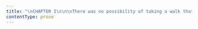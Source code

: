 ```yaml
---
title: "\nCHAPTER I\n\n\nThere was no possibility of taking a walk that day.\_ We had been\nwandering, indeed, in the leafless shrubbery an hour in the morning; but\nsince dinner (Mrs. Reed, when there was no company, dined early) the\ncold winter wind had brought with it clouds so sombre, and a rain so\npenetrating, that further out-door exercise was now out of the question.\n\nI was glad of it: I never liked long walks, especially on chilly\nafternoons: dreadful to me was the coming home in the raw twilight, with\nnipped fingers and toes, and a heart saddened by the chidings of Bessie,\nthe nurse, and humbled by the consciousness of my physical inferiority\nto Eliza, John, and Georgiana Reed.\n\nThe said Eliza, John, and Georgiana were now clustered round their mama\nin the drawing-room: she lay reclined on a sofa by the fireside, and\nwith her darlings about her (for the time neither quarrelling nor\ncrying) looked perfectly happy.\_ Me, she had dispensed from joining the\ngroup; saying, “She regretted to be under the necessity of keeping me at\na distance; but that until she heard from Bessie, and could discover by\nher own observation, that I was endeavouring in good earnest to acquire\na more sociable and childlike disposition, a more attractive and\nsprightly manner—something lighter, franker, more natural, as it\nwere—she really must exclude me from privileges intended only for\ncontented, happy, little children.”\n\n“What does Bessie say I have done?” I asked.\n\n“Jane, I don’t like cavillers or questioners; besides, there is\nsomething truly forbidding in a child taking up her elders in that\nmanner.\_ Be seated somewhere; and until you can speak pleasantly, remain\nsilent.”\n\nA breakfast-room adjoined the drawing-room, I slipped in there.\_ It\ncontained a bookcase: I soon possessed myself of a volume, taking care\nthat it should be one stored with pictures.\_ I mounted into the\nwindow-seat: gathering up my feet, I sat cross-legged, like a Turk; and,\nhaving drawn the red moreen curtain nearly close, I was shrined in\ndouble retirement.\n\nFolds of scarlet drapery shut in my view to the right hand; to the left\nwere the clear panes of glass, protecting, but not separating me from\nthe drear November day.\_ At intervals, while turning over the leaves of\nmy book, I studied the aspect of that winter afternoon.\_ Afar, it\noffered a pale blank of mist and cloud; near a scene of wet lawn and\nstorm-beat shrub, with ceaseless rain sweeping away wildly before a long\nand lamentable blast.\n\nI returned to my book—Bewick’s History of British Birds: the letterpress\nthereof I cared little for, generally speaking; and yet there were\ncertain introductory pages that, child as I was, I could not pass quite\nas a blank.\_ They were those which treat of the haunts of sea-fowl; of\n“the solitary rocks and promontories” by them only inhabited; of the\ncoast of Norway, studded with isles from its southern extremity, the\nLindeness, or Naze, to the North Cape—\n\n“Where the Northern Ocean, in vast whirls,\n Boils round the naked, melancholy isles\n Of farthest Thule; and the Atlantic surge\n Pours in among the stormy Hebrides.”\n\n\nNor could I pass unnoticed the suggestion of the bleak shores of\nLapland, Siberia, Spitzbergen, Nova Zembla, Iceland, Greenland, with\n“the vast sweep of the Arctic Zone, and those forlorn regions of dreary\nspace,—that reservoir of frost and snow, where firm fields of ice, the\naccumulation of centuries of winters, glazed in Alpine heights above\nheights, surround the pole, and concentre the multiplied rigours of\nextreme cold.”\_ Of these death-white realms I formed an idea of my own:\nshadowy, like all the half-comprehended notions that float dim through\nchildren’s brains, but strangely impressive.\_ The words in these\nintroductory pages connected themselves with the succeeding vignettes,\nand gave significance to the rock standing up alone in a sea of billow\nand spray; to the broken boat stranded on a desolate coast; to the cold\nand ghastly moon glancing through bars of cloud at a wreck just sinking.\n\nI cannot tell what sentiment haunted the quite solitary churchyard, with\nits inscribed headstone; its gate, its two trees, its low horizon,\ngirdled by a broken wall, and its newly-risen crescent, attesting the\nhour of eventide.\n\nThe two ships becalmed on a torpid sea, I believed to be marine\nphantoms.\n\nThe fiend pinning down the thief’s pack behind him, I passed over\nquickly: it was an object of terror.\n\nSo was the black horned thing seated aloof on a rock, surveying a\ndistant crowd surrounding a gallows.\n\nEach picture told a story; mysterious often to my undeveloped\nunderstanding and imperfect feelings, yet ever profoundly interesting:\nas interesting as the tales Bessie sometimes narrated on winter\nevenings, when she chanced to be in good humour; and when, having\nbrought her ironing-table to the nursery hearth, she allowed us to sit\nabout it, and while she got up Mrs. Reed’s lace frills, and crimped her\nnightcap borders, fed our eager attention with passages of love and\nadventure taken from old fairy tales and other ballads; or (as at a\nlater period I discovered) from the pages of Pamela, and Henry, Earl of\nMoreland.\n\nWith Bewick on my knee, I was then happy: happy at least in my way.\_ I\nfeared nothing but interruption, and that came too soon.\_ The\nbreakfast-room door opened.\n\n“Boh!\_ Madam Mope!” cried the voice of John Reed; then he paused: he\nfound the room apparently empty.\n\n“Where the dickens is she!” he continued.\_ “Lizzy!\_ Georgy! (calling to\nhis sisters) Joan is not here: tell mama she is run out into the\nrain—bad animal!”\n\n“It is well I drew the curtain,” thought I; and I wished fervently he\nmight not discover my hiding-place: nor would John Reed have found it\nout himself; he was not quick either of vision or conception; but Eliza\njust put her head in at the door, and said at once—\n\n“She is in the window-seat, to be sure, Jack.”\n\nAnd I came out immediately, for I trembled at the idea of being dragged\nforth by the said Jack.\n\n“What do you want?” I asked, with awkward diffidence.\n\n“Say, ‘What do you want, Master Reed?’” was the answer.\_ “I want you to\ncome here;” and seating himself in an arm-chair, he intimated by a\ngesture that I was to approach and stand before him.\n\nJohn Reed was a schoolboy of fourteen years old; four years older than\nI, for I was but ten: large and stout for his age, with a dingy and\nunwholesome skin; thick lineaments in a spacious visage, heavy limbs and\nlarge extremities.\_ He gorged himself habitually at table, which made\nhim bilious, and gave him a dim and bleared eye and flabby cheeks.\_ He\nought now to have been at school; but his mama had taken him home for a\nmonth or two, “on account of his delicate health.”\_ Mr. Miles, the\nmaster, affirmed that he would do very well if he had fewer cakes and\nsweetmeats sent him from home; but the mother’s heart turned from an\nopinion so harsh, and inclined rather to the more refined idea that\nJohn’s sallowness was owing to over-application and, perhaps, to pining\nafter home.\n\nJohn had not much affection for his mother and sisters, and an antipathy\nto me.\_ He bullied and punished me; not two or three times in the week,\nnor once or twice in the day, but continually: every nerve I had feared\nhim, and every morsel of flesh in my bones shrank when he came near.\_\nThere were moments when I was bewildered by the terror he inspired,\nbecause I had no appeal whatever against either his menaces or his\ninflictions; the servants did not like to offend their young master by\ntaking my part against him, and Mrs. Reed was blind and deaf on the\nsubject: she never saw him strike or heard him abuse me, though he did\nboth now and then in her very presence, more frequently, however, behind\nher back.\n\nHabitually obedient to John, I came up to his chair: he spent some three\nminutes in thrusting out his tongue at me as far as he could without\ndamaging the roots: I knew he would soon strike, and while dreading the\nblow, I mused on the disgusting and ugly appearance of him who would\npresently deal it.\_ I wonder if he read that notion in my face; for, all\nat once, without speaking, he struck suddenly and strongly.\_ I tottered,\nand on regaining my equilibrium retired back a step or two from his\nchair.\n\n“That is for your impudence in answering mama awhile since,” said he,\n“and for your sneaking way of getting behind curtains, and for the look\nyou had in your eyes two minutes since, you rat!”\n\nAccustomed to John Reed’s abuse, I never had an idea of replying to it;\nmy care was how to endure the blow which would certainly follow the\ninsult.\n\n“What were you doing behind the curtain?” he asked.\n\n“I was reading.”\n\n“Show the book.”\n\nI returned to the window and fetched it thence.\n\n“You have no business to take our books; you are a dependent, mama says;\nyou have no money; your father left you none; you ought to beg, and not\nto live here with gentlemen’s children like us, and eat the same meals\nwe do, and wear clothes at our mama’s expense.\_ Now, I’ll teach you to\nrummage my bookshelves: for they are mine; all the house belongs to\nme, or will do in a few years.\_ Go and stand by the door, out of the way\nof the mirror and the windows.”\n\nI did so, not at first aware what was his intention; but when I saw him\nlift and poise the book and stand in act to hurl it, I instinctively\nstarted aside with a cry of alarm: not soon enough, however; the volume\nwas flung, it hit me, and I fell, striking my head against the door and\ncutting it.\_ The cut bled, the pain was sharp: my terror had passed its\nclimax; other feelings succeeded.\n\n“Wicked and cruel boy!” I said.\_ “You are like a murderer—you are like a\nslave-driver—you are like the Roman emperors!”\n\nI had read Goldsmith’s History of Rome, and had formed my opinion of\nNero, Caligula, &c.\_ Also I had drawn parallels in silence, which I\nnever thought thus to have declared aloud.\n\n“What! what!” he cried.\_ “Did she say that to me?\_ Did you hear her,\nEliza and Georgiana?\_ Won’t I tell mama? but first—”\n\nHe ran headlong at me: I felt him grasp my hair and my shoulder: he had\nclosed with a desperate thing.\_ I really saw in him a tyrant, a\nmurderer.\_ I felt a drop or two of blood from my head trickle down my\nneck, and was sensible of somewhat pungent suffering: these sensations\nfor the time predominated over fear, and I received him in frantic\nsort.\_ I don’t very well know what I did with my hands, but he called me\n“Rat!\_ Rat!” and bellowed out aloud.\_ Aid was near him: Eliza and\nGeorgiana had run for Mrs. Reed, who was gone upstairs: she now came\nupon the scene, followed by Bessie and her maid Abbot.\_ We were parted:\nI heard the words—\n\n“Dear! dear!\_ What a fury to fly at Master John!”\n\n“Did ever anybody see such a picture of passion!”\n\nThen Mrs. Reed subjoined—\n\n“Take her away to the red-room, and lock her in there.”\_ Four hands were\nimmediately laid upon me, and I was borne upstairs.\n"
contentType: prose
---
```




